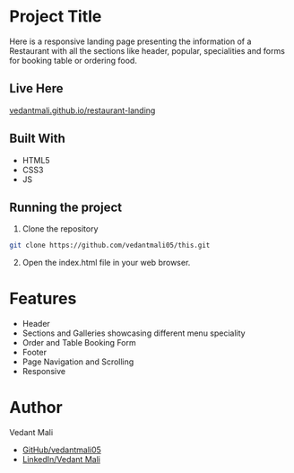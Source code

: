 # Project Title
Here is a responsive landing page presenting the information of a Restaurant with all the sections like header, popular, specialities and forms for booking table or ordering food.

## Live Here
[vedantmali.github.io/restaurant-landing](https://vedantmali05.github.io/restaurant-landing/)

## Built With
- HTML5
- CSS3
- JS

## Running the project
1. Clone the repository
``` bash
git clone https://github.com/vedantmali05/this.git
```
2. Open the index.html file in your web browser.

# Features
- Header
- Sections and Galleries showcasing different menu speciality
- Order and Table Booking Form
- Footer
- Page Navigation and Scrolling
- Responsive

# Author
Vedant Mali
- [GitHub/vedantmali05](https://github.com/vedantmali05)
- [LinkedIn/Vedant Mali](https://www.linkedin.com/in/vedant-mali-675038267/)